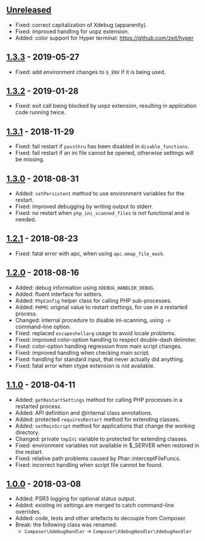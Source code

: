 ## [Unreleased]
  * Fixed: correct capitalization of Xdebug (apparently).
  * Fixed: improved handling for uopz extension.
  * Added: color support for Hyper terminal: https://github.com/zeit/hyper

## [1.3.3] - 2019-05-27
  * Fixed: add environment changes to `$_ENV` if it is being used.

## [1.3.2] - 2019-01-28
  * Fixed: exit call being blocked by uopz extension, resulting in application code running twice.

## [1.3.1] - 2018-11-29
  * Fixed: fail restart if `passthru` has been disabled in `disable_functions`.
  * Fixed: fail restart if an ini file cannot be opened, otherwise settings will be missing.

## [1.3.0] - 2018-08-31
  * Added: `setPersistent` method to use environment variables for the restart.
  * Fixed: improved debugging by writing output to stderr.
  * Fixed: no restart when `php_ini_scanned_files` is not functional and is needed.

## [1.2.1] - 2018-08-23
  * Fixed: fatal error with apc, when using `apc.mmap_file_mask`.

## [1.2.0] - 2018-08-16
  * Added: debug information using `XDEBUG_HANDLER_DEBUG`.
  * Added: fluent interface for setters.
  * Added: `PhpConfig` helper class for calling PHP sub-processes.
  * Added: `PHPRC` original value to restart stettings, for use in a restarted process.
  * Changed: internal procedure to disable ini-scanning, using `-n` command-line option.
  * Fixed: replaced `escapeshellarg` usage to avoid locale problems.
  * Fixed: improved color-option handling to respect double-dash delimiter.
  * Fixed: color-option handling regression from main script changes.
  * Fixed: improved handling when checking main script.
  * Fixed: handling for standard input, that never actually did anything.
  * Fixed: fatal error when ctype extension is not available.

## [1.1.0] - 2018-04-11
  * Added: `getRestartSettings` method for calling PHP processes in a restarted process.
  * Added: API definition and @internal class annotations.
  * Added: protected `requiresRestart` method for extending classes.
  * Added: `setMainScript` method for applications that change the working directory.
  * Changed: private `tmpIni` variable to protected for extending classes.
  * Fixed: environment variables not available in $_SERVER when restored in the restart.
  * Fixed: relative path problems caused by Phar::interceptFileFuncs.
  * Fixed: incorrect handling when script file cannot be found.

## [1.0.0] - 2018-03-08
  * Added: PSR3 logging for optional status output.
  * Added: existing ini settings are merged to catch command-line overrides.
  * Added: code, tests and other artefacts to decouple from Composer.
  * Break: the following class was renamed:
    - `Composer\XdebugHandler` -> `Composer\XdebugHandler\XdebugHandler`

[Unreleased]: https://github.com/composer/xdebug-handler/compare/1.3.3...HEAD
[1.3.3]: https://github.com/composer/xdebug-handler/compare/1.3.2...1.3.3
[1.3.2]: https://github.com/composer/xdebug-handler/compare/1.3.1...1.3.2
[1.3.1]: https://github.com/composer/xdebug-handler/compare/1.3.0...1.3.1
[1.3.0]: https://github.com/composer/xdebug-handler/compare/1.2.1...1.3.0
[1.2.1]: https://github.com/composer/xdebug-handler/compare/1.2.0...1.2.1
[1.2.0]: https://github.com/composer/xdebug-handler/compare/1.1.0...1.2.0
[1.1.0]: https://github.com/composer/xdebug-handler/compare/1.0.0...1.1.0
[1.0.0]: https://github.com/composer/xdebug-handler/compare/d66f0d15cb57...1.0.0
